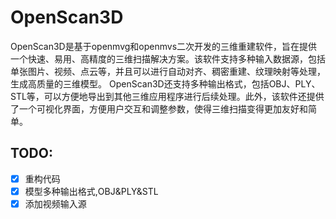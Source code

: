 # OpenScan3D
OpenScan3D是基于openmvg和openmvs二次开发的三维重建软件，旨在提供一个快速、易用、高精度的三维扫描解决方案。该软件支持多种输入数据源，包括单张图片、视频、点云等，并且可以进行自动对齐、稠密重建、纹理映射等处理，生成高质量的三维模型。  OpenScan3D还支持多种输出格式，包括OBJ、PLY、STL等，可以方便地导出到其他三维应用程序进行后续处理。此外，该软件还提供了一个可视化界面，方便用户交互和调整参数，使得三维扫描变得更加友好和简单。

## TODO:
- [x] 重构代码
- [x] 模型多种输出格式,OBJ&PLY&STL
- [x] 添加视频输入源